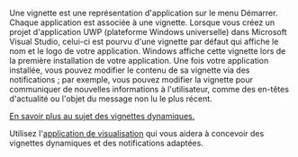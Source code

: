﻿Une vignette est une représentation d'application sur le menu Démarrer. Chaque application est associée à une vignette. Lorsque vous créez un projet d'application UWP (plateforme Windows universelle) dans Microsoft Visual Studio, celui-ci est pourvu d'une vignette par défaut qui affiche le nom et le logo de votre application. Windows affiche cette vignette lors de la première installation de votre application. Une fois votre application installée, vous pouvez modifier le contenu de sa vignette via des notifications ; par exemple, vous pouvez modifier la vignette pour communiquer de nouvelles informations à l'utilisateur, comme des en-têtes d'actualité ou l'objet du message non lu le plus récent.

[En savoir plus au sujet des vignettes dynamiques.](https://docs.microsoft.com/windows/uwp/controls-and-patterns/tiles-and-notifications-creating-tiles)

Utilisez l'[application de visualisation](https://docs.microsoft.com/windows/uwp/controls-and-patterns/tiles-and-notifications-notifications-visualizer) qui vous aidera à concevoir des vignettes dynamiques et des notifications adaptées.
